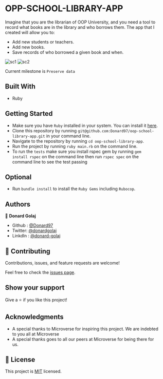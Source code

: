 # OPP-SCHOOL-LIBRARY-APP

Imagine that you are the librarian of OOP University, and you need a tool to record what books are in the library and who borrows them. The app that I created will allow you to:

- Add new students or teachers.
- Add new books.
- Save records of who borrowed a given book and when.

![sc1](https://user-images.githubusercontent.com/74506933/142516607-0af2904c-7835-4a39-aebb-e81f9660f62a.PNG)
![sc2](https://user-images.githubusercontent.com/74506933/142516613-2bad5944-cf7a-481d-a3e3-12d58221e688.PNG)

Current milestone is `Preserve data`

## Built With

- Ruby

## Getting Started

- Make sure you have `Ruby` installed in your system. You can install it [here](https://www.ruby-lang.org/en/documentation/installation/).
- Clone this repository by running `git@github.com:Donard97/oop-school-library-app.git` in your command line.
- Navigate to the repository by running `cd oop-school-library-app`.
- Run the project by running `ruby main.rb` on the command line.
- To run the `tests` make sure you install rspec gem by running `gem install rspec` on the command line then run `rspec spec` on the    command line to see the test passing

## Optional

- Run `bundle install` to install the `Ruby Gems` including `Rubocop`.

## Authors

👤 **Donard Golaj**

- Github : [@Donard97](https://github.com/Donard97)
- Twitter: [@donardgolaj](https://twitter.com/donardgolaj)
- LinkdIn : [@donard-golaj](https://www.linkedin.com/in/donard-golaj/)


## 🤝 Contributing

Contributions, issues, and feature requests are welcome!

Feel free to check the [issues page](https://github.com/Donard97/oop-school-library-app/issues).

## Show your support

Give a ⭐️ if you like this project!

## Acknowledgments

- A special thanks to Microverse for inspiring this project. We are indebted to you all at Microverse
- A special thanks goes to all our peers at Microverse for being there for us.

## 📝 License

This project is [MIT](./MIT.md) licensed.
